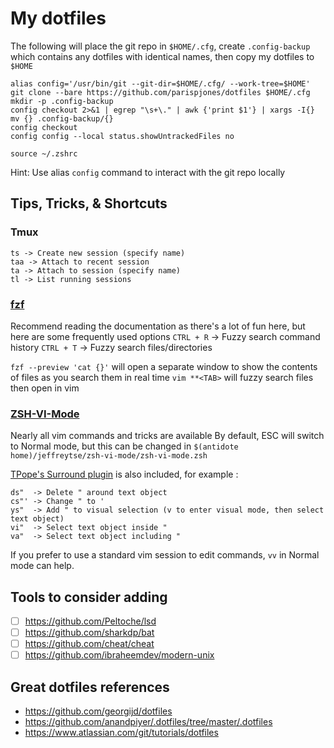 # My dotfiles
The following will place the git repo in `$HOME/.cfg`, create `.config-backup` which contains any dotfiles with identical names, then copy my dotfiles to `$HOME`

```shell
alias config='/usr/bin/git --git-dir=$HOME/.cfg/ --work-tree=$HOME'
git clone --bare https://github.com/parispjones/dotfiles $HOME/.cfg
mkdir -p .config-backup
config checkout 2>&1 | egrep "\s+\." | awk {'print $1'} | xargs -I{} mv {} .config-backup/{}
config checkout
config config --local status.showUntrackedFiles no

source ~/.zshrc
```

Hint: Use alias `config` command to interact with the git repo locally

## Tips, Tricks, & Shortcuts
### Tmux
```
ts -> Create new session (specify name)
taa -> Attach to recent session
ta -> Attach to session (specify name)
tl -> List running sessions
```

### [fzf](https://github.com/jeffreytse/zsh-vi-mode)
Recommend reading the documentation as there's a lot of fun here, but here are some frequently used options
`CTRL + R` -> Fuzzy search command history
`CTRL + T` -> Fuzzy search files/directories

`fzf --preview 'cat {}'` will open a separate window to show the contents of files as you search them in real time
`vim **<TAB>` will fuzzy search files then open in vim

### [ZSH-VI-Mode](https://github.com/jeffreytse/zsh-vi-mode)

Nearly all vim commands and tricks are available
By default, ESC will switch to Normal mode, but this can be changed in `$(antidote home)/jeffreytse/zsh-vi-mode/zsh-vi-mode.zsh`

[TPope's Surround plugin](https://github.com/tpope/vim-surround) is also included, for example :

```
ds"  -> Delete " around text object
cs"' -> Change " to '
ys"  -> Add " to visual selection (v to enter visual mode, then select text object)
vi"  -> Select text object inside "
va"  -> Select text object including "
```

If you prefer to use a standard vim session to edit commands, `vv` in Normal mode can help.

## Tools to consider adding
- [ ] https://github.com/Peltoche/lsd
- [ ] https://github.com/sharkdp/bat
- [ ] https://github.com/cheat/cheat
- [ ] https://github.com/ibraheemdev/modern-unix

## Great dotfiles references
- https://github.com/georgijd/dotfiles
- https://github.com/anandpiyer/.dotfiles/tree/master/.dotfiles
- https://www.atlassian.com/git/tutorials/dotfiles
